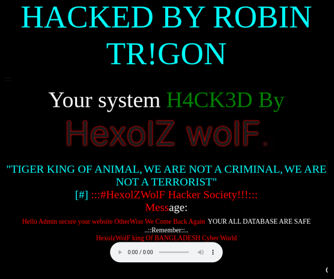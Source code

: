 <html><head>
<title>Hacked By Robin Tr!gon </title>
<meta http-equiv="Content-Type" content="text/html; charset=UTF-8">
<meta name="keywords" content="Hacked By Tr!gon ">
<meta name="description" content="Hacked By Alian warrioR ">
<link href="http://oi68.tinypic.com/2wemcs8.jpg" rel="SHORTCUT ICON">
<html>
<head>
</head>
<center>
<font style="color:aqua;text-shadow:0px 1px 5px #000;font-size:85px" face="Iceland"><span class="blink_text">HACKED BY ROBIN TR!GON </span></font>
<style type="text/css">



  body {

    height: 100%;

    width: 100%;

    padding: 0;

    margin: 0;

    background-image: url('https://images7.alphacoders.com/718/718427.png');

    background-repeat: no-repeat;

    background-color: #000000;

    color: #FFFFFF;

    font-family: "Special Elite";

    font-size: 14pt;

    text-decoration: none;





</style>
</head>
<body bgcolor="#000000">
<script type="text/javascript" src="http://htmlfreecodes.com/codes/rain.js"></script>
<table height="20%" width="100%"><tbody><tr><td align="center">
<div align="center">
<script>

farbbibliothek = new Array(); 

farbbibliothek[0] = new Array("#FF0000","#FF1100","#FF2200","#FF3300","#FF4400","#FF5500","#FF6600","#FF7700","#FF8800","#FF9900","#FFaa00","#FFbb00","#FFcc00","#FFdd00","#FFee00","#FFff00","#FFee00","#FFdd00","#FFcc00","#FFbb00","#FFaa00","#FF9900","#FF8800","#FF7700","#FF6600","#FF5500","#FF4400","#FF3300","#FF2200","#FF1100"); 

farbbibliothek[1] = new Array("#00FF00","#000000","#00FF00","#00FF00"); 

farbbibliothek[2] = new Array("#00FF00","#FF0000","#00FF00","#00FF00","#00FF00","#00FF00","#00FF00","#00FF00","#00FF00","#00FF00","#00FF00","#00FF00","#00FF00","#00FF00","#00FF00","#00FF00","#00FF00","#00FF00","#00FF00","#00FF00","#00FF00","#00FF00","#00FF00","#00FF00","#00FF00","#00FF00","#00FF00","#00FF00","#00FF00","#00FF00","#00FF00","#00FF00","#00FF00","#00FF00","#00FF00","#00FF00"); 

farbbibliothek[3] = new Array("#FF0000","#FF4000","#FF8000","#FFC000","#FFFF00","#C0FF00","#80FF00","#40FF00","#00FF00","#00FF40","#00FF80","#00FFC0","#00FFFF","#00C0FF","#0080FF","#0040FF","#0000FF","#4000FF","#8000FF","#C000FF","#FF00FF","#FF00C0","#FF0080","#FF0040"); 

farbbibliothek[4] = new Array("#FF0000","#EE0000","#DD0000","#CC0000","#BB0000","#AA0000","#990000","#880000","#770000","#660000","#550000","#440000","#330000","#220000","#110000","#000000","#110000","#220000","#330000","#440000","#550000","#660000","#770000","#880000","#990000","#AA0000","#BB0000","#CC0000","#DD0000","#EE0000"); 

farbbibliothek[5] = new Array("#000000","#000000","#000000","#FFFFFF","#FFFFFF","#FFFFFF"); 

farbbibliothek[6] = new Array("#0000FF","#FFFF00"); 

farben = farbbibliothek[4];

function farbschrift() 

{ 

for(var i=0 ; i<Buchstabe.length; i++) 

{ 

document.all["a"+i].style.color=farben[i]; 

} 

farbverlauf(); 

} 

function string2array(text) 

{ 

Buchstabe = new Array(); 

while(farben.length<text.length) 

{ 

farben = farben.concat(farben); 

} 

k=0; 

while(k<=text.length) 

{ 

Buchstabe[k] = text.charAt(k); 

k++; 

} 

} 

function divserzeugen() 

{ 

for(var i=0 ; i<Buchstabe.length; i++) 

{ 

document.write("<font face='monotype corsiva' size=30><span id='a"+i+"' class='a"+i+"'>"+Buchstabe[i] + "</span></font>"); 

} 

farbschrift(); 

} 

var a=1; 

function farbverlauf() 

{ 

for(var i=0 ; i<farben.length; i++) 

{ 

farben[i-1]=farben[i]; 

} 

farben[farben.length-1]=farben[-1]; 



setTimeout("farbschrift()",30); 

} 

// Zu Demonstrationszwecken***************** 

var farbsatz=1; 

function farbtauscher() 

{ 

farben = farbbibliothek[farbsatz]; 

while(farben.length<text.length) 

{ 

farben = farben.concat(farben); 

} 

farbsatz=Math.floor(Math.random()*(farbbibliothek.length-0.0001)); 

} 

setInterval("farbtauscher()",5000); 

text= "#WE ARE BANGLADESHI ETHICAL HACKER";

string2array(text); 

divserzeugen();

//document.write(text); 

</script>
</td></table>

<script type="text/javascript">

    // <![CDATA[

    var sparks=75;

    var speed=33;

    var bangs=5;

    var colours=new Array('#03f', '#f03', '#0e0', '#93f', '#0cf', '#f93', '#f0c');

     

    var intensity=new Array();

    var Xpos=new Array();

    var Ypos=new Array();

    var dX=new Array();

    var dY=new Array();

    var stars=new Array();

    var decay=new Array();

    var timers=new Array();

    var swide=800;

    var shigh=600;

    var sleft=sdown=0;

    var count=0;

     

    function addLoadEvent(funky) {

      var oldonload=window.onload;

      if (typeof(oldonload)!='function') window.onload=funky;

      else window.onload=function() {

        if (oldonload) oldonload();

        funky();

      }

    }

     

    addLoadEvent(clicksplode);

     

    function clicksplode() { if (document.getElementById) {

      var i, j;

      window.onscroll=set_scroll;

      window.onresize=set_width;

      document.onclick=eksplode;

      set_width();

      set_scroll();

      for (i=0; i<bangs; i++) for (j=sparks*i; j<sparks+sparks*i; j++) {

        stars[j]=createDiv('*', 13);

        document.body.appendChild(stars[j]);

      }

    }}

     

    function createDiv(char, size) {

      var div, sty;

      div=document.createElement('div');

      sty=div.style;

      sty.font=size+'px monospace';

      sty.position='absolute';

      sty.backgroundColor='transparent';

      sty.visibility='hidden';

      sty.zIndex='101';

      div.appendChild(document.createTextNode(char));

      return (div);

    }

     

    function bang(N) {

      var i, Z, A=0;

      for (i=sparks*N; i<sparks*(N+1); i++) {

        if (decay[i]) {

          Z=stars[i].style;

          Xpos[i]+=dX[i];

          Ypos[i]+=(dY[i]+=1.25/intensity[N]);

          if (Xpos[i]>=swide || Xpos[i]<0 || Ypos[i]>=shigh+sdown || Ypos[i]<0) decay[i]=1;

          else {

            Z.left=Xpos[i]+'px';

            Z.top=Ypos[i]+'px';

          }

          if (decay[i]==15) Z.fontSize='7px';

          else if (decay[i]==7) Z.fontSize='2px';

          else if (decay[i]==1) Z.visibility='hidden';

          decay[i]--;

        }

            else A++;

      }

      if (A!=sparks) timers[N]=setTimeout('bang('+N+')', speed);

    }

     

    function eksplode(e) {

      var x, y, i, M, Z, N;

      set_scroll();

      y=(e)?e.pageY:event.y+sdown;

      x=(e)?e.pageX:event.x+sleft;

      N=++count%bangs;

      M=Math.floor(Math.random()*3*colours.length);

      intensity[N]=5+Math.random()*4;

      for (i=N*sparks; i<(N+1)*sparks; i++) {

        Xpos[i]=x;

        Ypos[i]=y-5;

        dY[i]=(Math.random()-0.5)*intensity[N];

        dX[i]=(Math.random()-0.5)*(intensity[N]-Math.abs(dY[i]))*1.25;

        decay[i]=16+Math.floor(Math.random()*16);

        Z=stars[i].style;

        if (M<colours.length) Z.color=colours[i%2?count%colours.length:M];

        else if (M<2*colours.length) Z.color=colours[count%colours.length];

        else Z.color=colours[i%colours.length];

        Z.fontSize='13px';

        Z.visibility='visible';

      }

      clearTimeout(timers[N]);

      bang(N);

    }

     

    function set_width() {

      var sw_min=999999;

      var sh_min=999999;

      if (document.documentElement && document.documentElement.clientWidth) {

        if (document.documentElement.clientWidth>0) sw_min=document.documentElement.clientWidth;

        if (document.documentElement.clientHeight>0) sh_min=document.documentElement.clientHeight;

      }

      if (typeof(self.innerWidth)=='number' && self.innerWidth) {

        if (self.innerWidth>0 && self.innerWidth<sw_min) sw_min=self.innerWidth;

        if (self.innerHeight>0 && self.innerHeight<sh_min) sh_min=self.innerHeight;

      }

      if (document.body.clientWidth) {

        if (document.body.clientWidth>0 && document.body.clientWidth<sw_min) sw_min=document.body.clientWidth;

        if (document.body.clientHeight>0 && document.body.clientHeight<sh_min) sh_min=document.body.clientHeight;

      }

      if (sw_min==999999 || sh_min==999999) {

        sw_min=800;

        sh_min=600;

      }

      swide=sw_min-7;

      shigh=sh_min-7;

    }

     

    function set_scroll() {

      if (typeof(self.pageYOffset)=='number') {

        sdown=self.pageYOffset;

        sleft=self.pageXOffset;

      }

      else if (document.body && (document.body.scrollTop || document.body.scrollLeft)) {

        sdown=document.body.scrollTop;

        sleft=document.body.scrollLeft;

      }

      else if (document.documentElement && (document.documentElement.scrollTop || document.documentElement.scrollLeft)) {

        sleft=document.documentElement.scrollLeft;

        sdown=document.documentElement.scrollTop;

      }

      else {

        sdown=0;

        sleft=0;

      }

    }

    // ]]>

    </script>

<script language="JavaScript"> 

<!-- Disable 

function disableselect(e){ 

return false 

} 



function reEnable(){ 

return true 

} 



//if IE4+ a Function ("return false") 

//if NS6 

if (window.sidebar){ 

document.onmousedown=disableselect 

document.onclick=reEnable 

} 

//--> 

</script>
<head>
<meta http-equiv="Content-Language" content="en-us">
<meta http-equiv="Content-Type" content="text/html; charset=windows-1252">
<meta content="#Operation Hexolz WolF | " name="description" />
<meta content="#Operation Hexolz WolF | " name="keywords" />
<meta content="#Hexloz wolF: |" name="Abstract" />
<meta name="#Operation Hexloz wolF " />
<link rel="icon" href="http://oi68.tinypic.com/2wemcs8.jpg">
<title>#Operation Hexolz WolF | </title>
<style type="text/css">

h1 {color: #333;font-size: 100px;margin: 1px auto;text-align:center;text-transform:uppercase; font-family:Orbitron;}

.neon {color: #FFFFFF;text-shadow: 0 0 5px #1ab4e7, 0 0 10px #1ab4e7, 0 0 30px #18a2d0, 0 0 45px #18a2d0, 0 0 60px #18a2d0;}





h2 {color: #333;font-size: 50px;margin: 1px auto;text-align:center;text-transform:uppercase; font-family:Audiowide;}

.neon {color: #FFFFFF;text-shadow: 0 0 5px #1ab4e7, 0 0 10px #1ab4e7, 0 0 30px #18a2d0, 0 0 45px #18a2d0, 0 0 60px #18a2d0;}



h3 {color: #333;font-size: 50px;margin: 1px auto;text-align:center;text-transform:uppercase; font-family:Audiowide;}

.neon {color: #FFFFFF;text-shadow: 0 0 5px #1ab4e7, 0 0 10px #1ab4e7, 0 0 30px #18a2d0, 0 0 45px #18a2d0, 0 0 60px #18a2d0;}





.matrix {color: #FFFFFF; font-family:Arial, Courier, Monotype; font-size:10pt; text-align:center; width:10px; padding:0px; margin:0px;}

.jokitz1{

	text-align : center;

	}

.jokitz2{

	text-align : center;

	font-family : Courier;

	}

</style>
</head>
<body bgcolor=black lang=EN-US style='tab-interval:36.0pt; text-align:center'> <onload=type_text() onclick='alert("Use your brain don' t copy code ?? ")'>
<style>body{cursor:url("http://www.rw-designer.com/cursor-extern.php?id=125977=.swf"),auto;}html{display:table;height:100%;width:100%;}body{display:table-row;}body{display:table-cell;vertical-align:middle;text-align:center;}a:link{text-decoration:none;}</style><link href='http://fonts.googleapis.com/css?family=Iceland' rel='stylesheet' type='text/css'>
<link href='http://fonts.googleapis.com/css?family=Orbitron:700' rel='stylesheet' type='text/css'>
<link href='http://fonts.googleapis.com/css?family=Audiowide' rel='stylesheet' type='text/css'>
<link href='http://fonts.googleapis.com/css?family=Iceland' rel='stylesheet' type='text/css'>
<p align="center" dir="ltr"></p>
<script type="text/javascript">



<!--



//Disable right click script



//visit http://www.rainbow.arch.scriptmania.com/scripts/



var message="Operation Hexolz WolF!! ?? ";



///////////////////////////////////



function clickIE() {if (document.all) {(message);return false;}}



function clickNS(e) {if



(document.layers||(document.getElementById&&!document.all)) {



if (e.which==2||e.which==3) {(message);return false;}}}



if (document.layers)



{document.captureEvents(Event.MOUSEDOWN);document.onmousedown=clickNS;}



else{document.onmouseup=clickNS;document.oncontextmenu=clickIE;}



document.oncontextmenu=new Function("return false")



// -->



</script>

<center>
<font face="Iceland" style="color:white;text-shadow:0px 1px 5px #000;font-size:60px">Your system</font><font face="Iceland" style="color:green;text-shadow:0px 1px 5px #000;font-size:60px"> H4CK3D By</font><br>
<font style="font-size:90px;text-shadow: 0 0 3px red, 0px 0px 5px red">HexolZ wolF</font>
<font style="font-size:55px;text-shadow: 0 0 50px red, 0px 0px 5px red">.</font>
<br><img src="http://www6.0zz0.com/2011/03/14/06/269205957.gif" id="button1" name="button1" border="0" height="7" width="502"></center><br>
<font face="Iceland" style="color:#00FFFF;text-shadow:0px 1px 5px #000;font-size:30px">"TIGER KING OF ANIMAL,</font>
<font face="Iceland" style="color:#00FFFF;text-shadow:0px 1px 5px #000;font-size:30px">WE ARE NOT A CRIMINAL,</font>
<font face="Iceland" style="color:#00FCFF;text-shadow:0px 1px 5px #000;font-size:30px">WE ARE NOT A TERRORIST"<font color=#0051FF></font></a><br>
<font face="Iceland" style="color:#00FCFF;text-shadow:0px 1px 5px #000;font-size:30px">[#] <a href="https://www.facebook.com/MDrabiulhossenshahrouf786"><font color="Red"><font color="White"><font color="Red">:::#HexolZWolF Hacker Society!!!:::</font> </font> </font> </a>
<br>
<font color="Red">Mess</font><font color="White">age:</font>
<br>
<iframe width="0" height="0" scrolling="no" frameborder="no" src="https://www.youtube.com/embed/zI9vJOMEvZ0?rel=0;&autoplay=1" frameborder="0" allowfullscreen></iframe>
</body>
</html>
<center>
<font face="Comic Sans MS" size="4" color="Red">Hello Admin secure your website OtherWise We Come Back Again</font>
<font face="Comic Sans MS" size="4" color="White">YOUR ALL DATABASE ARE SAFE<br>..::Remember::..<br> </font> <font face="Comic Sans MS" size="4" color="Red">HexolzWolF king Of BANGLADESH Cyber World </font>
<br>
<audio autoplay="" controls>
  <source src="https://audiohunter.ru/getmp3/0/MzkyMjcwNzE5XzQ1NjIzOTM2MF9mNTExOWUwZjE5YWJlYjRmMzhfZDAzMmNmMDVjZjVjZWNmYTkyLzwhfCE-WyJncyIsMCwiUGxhaW4rSmFuZSslRTIlODAlOTMrUm9iZXJ0bytrYW4rUmVtaXgiLDEsbnVsbCwwLDUwLDBd/A+AP+Ferg+-+Plain+Jane+%28Remix+Roberto+Kan%29_(audiohunter.ru)/A+AP+Ferg+%E2%80%93+Plain+Jane+%28Remix+Roberto+Kan%29_(audiohunter.ru)?s=vk" type="audio/mp3">
 
Your browser does not support the audio element.
</audio>
</center>
<img src="http://www6.0zz0.com/2011/03/14/06/269205957.gif" id="button1" name="button1" border="0" height="7" width="502"></center>
<font size="5" color="WHITE"><center><marquee> Greetz[#]:-: <font size="5" color="green">: || R1KU5 V1RU5 || C4LV1N 8RUC3m || JON ROO7 COD3R ||GLnZO GbZaX61 TT || ALiaN Warrior ||<font size="5" color="red">|| Haxor N1l0y || CR45H COD3 || R5.70M || Fu B4B4 || D4RK ANON ||<font size="5" color="blue">|| BL41K 5P1D3R || Ack3rl3y 84rr0W || 3TH0 D053R TT || ADAAM HEXTOR || R4G3 F14M3 ||<font size="5" color="yellow">|| R00T W0LF Ju571n || R4PL15H M1KND0 || 3RROR C0D3R || M4TR1X 5P1D3R || Hidden Dna ||<font size="5" color="orange">|| R00t S0u1 || Wh17e W4lk3R || 70x1c 807 || M3CH0 8h007 || D474 GL17ch3R || & ALL BD HACKER </font><br>

</html>


